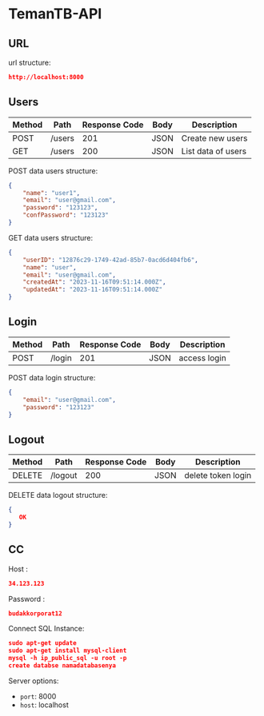 # TemanTB-API

## URL
url structure:
```json
http://localhost:8000
```

## Users

| Method | Path          | Response Code | Body | Description         |
| ------ |---------------| ------------- | ---- |---------------------|
| POST   | /users        | 201 | JSON | Create new users |
| GET    | /users        | 200 | JSON | List data of users    |


POST data users structure:

```json
{
    "name": "user1",
    "email": "user@gmail.com",
    "password": "123123",
    "confPassword": "123123"
}
```

GET data users structure:

```json
{
    "userID": "12876c29-1749-42ad-85b7-0acd6d404fb6",
    "name": "user",
    "email": "user@gmail.com",
    "createdAt": "2023-11-16T09:51:14.000Z",
    "updatedAt": "2023-11-16T09:51:14.000Z"
}
```

## Login

| Method | Path          | Response Code | Body | Description         |
| ------ |---------------| ------------- | ---- |---------------------|
| POST   | /login        | 201 | JSON | access login|

POST data login structure:

```json
{
    "email": "user@gmail.com",
    "password": "123123"
}
```

## Logout

| Method | Path          | Response Code | Body | Description         |
| ------ |---------------| ------------- | ---- |---------------------|
| DELETE   | /logout     | 200 | JSON | delete token login|

DELETE data logout structure:

```json
{
   OK
}
```


## CC

Host : 
```json
34.123.123
```
Password : 
```json
budakkorporat12
```

Connect SQL Instance:
```json
sudo apt-get update
sudo apt-get install mysql-client
mysql -h ip_public_sql -u root -p 
create databse namadatabasenya
```

Server options:
 - `port`: 8000
 - `host`: localhost
